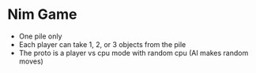 # Nim Game
- One pile only
- Each player can take 1, 2, or 3 objects from the pile
- The proto is a player vs cpu mode with random cpu (AI makes random moves)
